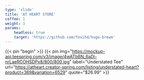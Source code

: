 ```yaml
---
type: 'slide'
title: 'AT HEART STORE'
coffee: 1
weight: 3
params:
    headless: true
    target: 'https://github.com/foxihd/hugo-brewm'
---
```

<!--
This is a slide with `{{</* pin */>}}` shortcode.

## Pin it as Showcase (Example)


Section with `{{</* pin */>}}` shortcode.
The item order is column-based.
If images are not square, the layout will displayed as masonry style.

{{< pin "begin" >}}
{{< pin img="https://raw.githubusercontent.com/foxihd/hugo-et-hd/master/static/svg/flowlines/1.svg" label="Item 1">}}
{{< pin img="https://raw.githubusercontent.com/foxihd/hugo-et-hd/master/static/svg/flowlines/2.svg" label="Item 2">}}
{{< pin img="https://raw.githubusercontent.com/foxihd/hugo-et-hd/master/static/svg/flowlines/3.svg" label="Item 3">}}
{{< pin img="https://raw.githubusercontent.com/foxihd/hugo-et-hd/master/static/svg/flowlines/4.svg" label="Item 4">}}
{{< pin img="https://raw.githubusercontent.com/foxihd/hugo-et-hd/master/static/svg/flowlines/5.svg" label="Item 5">}}
{{< pin img="https://raw.githubusercontent.com/foxihd/hugo-et-hd/master/static/svg/flowlines/6.svg" label="Item 6">}}
{{< pin "end" >}}

-->


<!--
`{{</* pin */>}}` shortcode with `quote` parameter.
-->


{{< pin "begin" >}}
{{< pin img="https://mockup-api.teespring.com/v3/image/4wATbBN_6aDi-nrLaeRCOHSDPx8/800/800.jpg" label="Understated Tee" url="https://atheart.creator-spring.com/listing/understated-heart?product=369&variation=6529" quote="$26.99" >}}
